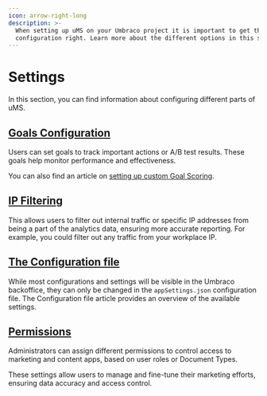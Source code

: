 ```yaml
---
icon: arrow-right-long
description: >-
  When setting up uMS on your Umbraco project it is important to get the
  configuration right. Learn more about the different options in this section.
---
```


# Settings

In this section, you can find information about configuring different parts of uMS.

## [**Goals Configuration**](setup-goals.md)

Users can set goals to track important actions or A/B test results. These goals help monitor performance and effectiveness.

You can also find an article on [setting up custom Goal Scoring](custom-goals-scoring.md).

## [**IP Filtering**](ip-filtering.md)

This allows users to filter out internal traffic or specific IP addresses from being a part of the analytics data, ensuring more accurate reporting. For example, you could filter out any traffic from your workplace IP.

## [**The Configuration file**](./#the-configuration-file)

While most configurations and settings will be visible in the Umbraco backoffice, they can only be changed in the `appSettings.json` configuration file. The Configuration file article provides an overview of the available settings.

## [**Permissions**](permissions.md)

Administrators can assign different permissions to control access to marketing and content apps, based on user roles or Document Types.

These settings allow users to manage and fine-tune their marketing efforts, ensuring data accuracy and access control.
